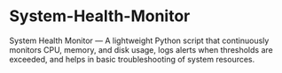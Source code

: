 # System-Health-Monitor
System Health Monitor — A lightweight Python script that continuously monitors CPU, memory, and disk usage, logs alerts when thresholds are exceeded, and helps in basic troubleshooting of system resources.
